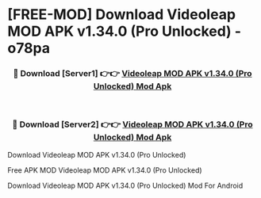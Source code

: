 # [FREE-MOD] Download Videoleap MOD APK v1.34.0 (Pro Unlocked) - o78pa


<div align="center">
<h3>🔴 Download [Server1] 👉👉 <a href="https://apk-comot.site?title=Videoleap_MOD_APK_v1.34.0_(Pro_Unlocked)">Videoleap MOD APK v1.34.0 (Pro Unlocked) Mod Apk</a></h3><br>

<h3>🔴 Download [Server2] 👉👉 <a href="https://apk-comot.site?title=Videoleap_MOD_APK_v1.34.0_(Pro_Unlocked)">Videoleap MOD APK v1.34.0 (Pro Unlocked) Mod Apk</a></h3>
</div>



Download Videoleap MOD APK v1.34.0 (Pro Unlocked) 

Free APK MOD Videoleap MOD APK v1.34.0 (Pro Unlocked) 

Download Videoleap MOD APK v1.34.0 (Pro Unlocked) Mod For Android
